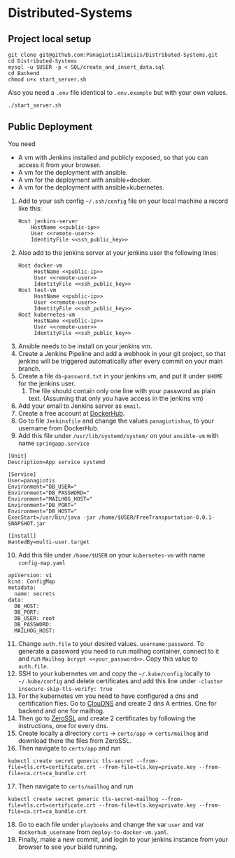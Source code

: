 # Distributed-Systems

## Project local setup

```
git clone git@github.com:PanagiotisAlimisis/Distributed-Systems.git
cd Distributed-Systems
mysql -u $USER -p < SQL/create_and_insert_data.sql
cd Backend
chmod u+x start_server.sh
```
Also you need a ```.env``` file identical to ```.env.example``` but with your own values.
```
./start_server.sh
```

## Public Deployment
You need
- A vm with Jenkins installed and publicly exposed, so that you can access it from your browser.
- A vm for the deployment with ansible.
- A vm for the deployment with ansible+docker.
- A vm for the deployment with ansible+kubernetes.

1. Add to your ssh config ```~/.ssh/config``` file on your local machine a record like this: 
    ```
    Host jenkins-server
        HostName <<public-ip>>
        User <<remote-user>>
        IdentityFile <<ssh_public_key>> 
    ```
2. Also add to the jenkins server at your jenkins user the following lines:
   ```
   Host docker-vm
        HostName <<public-ip>>
        User <<remote-user>>
        IdentityFile <<ssh_public_key>> 
   Host test-vm
        HostName <<public-ip>>
        User <<remote-user>>
        IdentityFile <<ssh_public_key>> 
   Host kubernetes-vm
        HostName <<public-ip>>
        User <<remote-user>>
        IdentityFile <<ssh_public_key>> 
   ```
3. Ansible needs to be install on your jenkins vm.
4. Create a Jenkins Pipeline and add a webhook in your git project, so that jenkins will be triggered automatically after every commit on your main branch.
5. Create a file ```db-password.txt``` in your jenkins vm, and put it under ```$HOME``` for the jenkins user.
   1. The file should contain only one line with your password as plain text. (Assuming that only you have access in the jenkins vm)
6. Add your email to Jenkins server as ```email```. 
7. Create a free account at [DockerHub](https://hub.docker.com).
8. Go to file ```Jenkinsfile``` and change the values ```panagiotishua```, to your username from DockerHub.
9. Add this file under ```/usr/lib/systemd/system/``` on your ```ansible-vm``` with name ```springapp.service```
```
[Unit]
Description=App service systemd

[Service]
User=panagiotis
Environment="DB_USER="
Environment="DB_PASSWORD="
Environment="MAILHOG_HOST="
Environment="DB_PORT="
Environment="DB_HOST="
ExecStart=/usr/bin/java -jar /home/$USER/FreeTransportation-0.0.1-SNAPSHOT.jar

[Install]
WantedBy=multi-user.target
```
10. Add this file under ```/home/$USER``` on your ```kubernetes-vm``` with name ```config-map.yaml```
```
apiVersion: v1
kind: ConfigMap
metadata:
  name: secrets
data:
  DB_HOST: 
  DB_PORT: 
  DB_USER: root
  DB_PASSWORD: 
  MAILHOG_HOST: 
```
11. Change ```auth.file``` to your desired values. ```username:password```. To generate a password you need to run mailhog container, connect to it and run ```Mailhog bcrypt <<your_password>>```. Copy this value to ```auth.file```.
12. SSH to your kubernetes vm and copy the ```~/.kube/config``` locally to ```~/.kube/config``` and delete certificates and add this line under ```-cluster```
```insecure-skip-tls-verify: true``` 
13. For the kubernetes vm you need to have configured a dns and certification files. Go to [ClouDNS](https://www.cloudns.net/main/) and create 2 dns A entries. One for backend and one for mailhog.
14. Then go to [ZeroSSL](https://manage.sslforfree.com/certificates) and create 2 certificates by following the instructions, one for every dns.
15. Create locally a directory ```certs``` -> ```certs/app``` -> ```certs/mailhog``` and download there the files from ZeroSSL.
16. Then navigate to ```certs/app``` and run
```
kubectl create secret generic tls-secret --from-file=tls.crt=certificate.crt --from-file=tls.key=private.key --from-file=ca.crt=ca_bundle.crt
```
17. Then navigate to ```certs/mailhog``` and run
```
kubectl create secret generic tls-secret-mailhog --from-file=tls.crt=certificate.crt --from-file=tls.key=private.key --from-file=ca.crt=ca_bundle.crt
```
18. Go to each file under ```playbooks``` and change the var ```user``` and var ```dockerhub_username``` from ```deploy-to-docker-vm.yaml```.
19. Finally, make a new commit, and login to your jenkins instance from your browser to see your build running.
